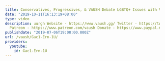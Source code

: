 ```yaml
---
title: Conservatives, Progressives, & VAUSH Debate LGBTQ+ Issues with VICE (Part 2)
date: "2019-10-11T16:13:19+08:00"
type: video
description: uurgh Website - https://www.vaush.gg/ Twitter - https://twitter.com/VaushV
  Patreon - https://www.patreon.com/vaush Donate - https://www.paypal.me/vaush
publishdate: "2019-07-06T19:00:00.000Z"
url: /vaush/Gac1-Ern-1U/
providers:
  youtube:
    id: Gac1-Ern-1U
---
```


